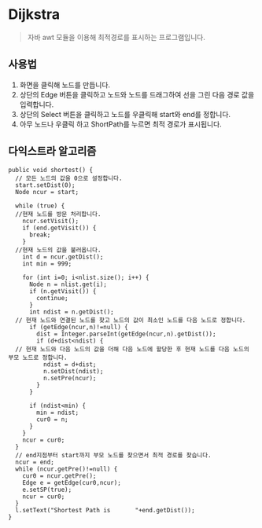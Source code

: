 # Dijkstra
> 자바 awt 모듈을 이용해 최적경로를 표시하는 프로그램입니다.
## 사용법
1. 화면을 클릭해 노드를 만듭니다.
2. 상단의 Edge 버튼을 클릭하고 노드와 노드를 드래그하여 선을 그린 다음 경로 값을 입력합니다.
3. 상단의 Select 버튼을 클릭하고 노드를 우클릭해 start와 end를 정합니다.
4. 아무 노드나 우클릭 하고 ShortPath를 누르면 최적 경로가 표시됩니다.

## 다익스트라 알고리즘
```
public void shortest() {
  // 모든 노드의 값을 0으로 설정합니다.
  start.setDist(0);
  Node ncur = start;
  
  while (true) {
  //현재 노드를 방문 처리합니다.
    ncur.setVisit();
    if (end.getVisit()) {
      break;
    }
  //현재 노드의 값을 불러옵니다.
    int d = ncur.getDist();
    int min = 999;
  
    for (int i=0; i<nlist.size(); i++) {
      Node n = nlist.get(i);
      if (n.getVisit()) {
        continue;
      }
      int ndist = n.getDist();
  // 현재 노드와 연결된 노드를 찾고 노드의 값이 최소인 노드를 다음 노드로 정합니다.
      if (getEdge(ncur,n)!=null) {
        dist = Integer.parseInt(getEdge(ncur,n).getDist());
        if (d+dist<ndist) {
  // 현재 노드와 다음 노드의 값을 더해 다음 노드에 할당한 후 현재 노드를 다음 노드의 부모 노드로 정합니다.
          ndist = d+dist;
          n.setDist(ndist);
          n.setPre(ncur);
        }
      }

      if (ndist<min) {
        min = ndist;
        cur0 = n;
      }
    }
    ncur = cur0;
  }
  // end지점부터 start까지 부모 노드를 찾으면서 최적 경로를 찾습니다.
  ncur = end;
  while (ncur.getPre()!=null) {
    cur0 = ncur.getPre();
    Edge e = getEdge(cur0,ncur);
    e.setSP(true);
    ncur = cur0;
  }
  l.setText("Shortest Path is       "+end.getDist());
}
```

